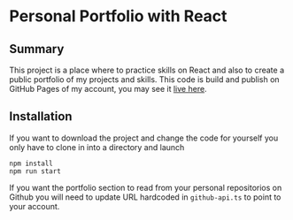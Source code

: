 # Personal Portfolio with React


## Summary
This project is a place where to practice skills on React and also to create a public portfolio of my projects and skills. This code is build and publish on GitHub Pages of my account, you may see it [live here](https://anexon.github.io).

## Installation
If you want to download the project and change the code for yourself you only have to clone in into a directory and launch
```
npm install
npm run start
```
If you want the portfolio section to read from your personal repositorios on Github you will need to update URL hardcoded in `github-api.ts` to point to your account.